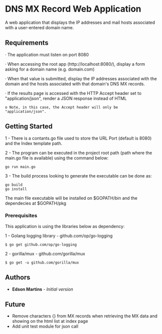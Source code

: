 # DNS MX Record Web Application

A web application that displays the IP addresses and mail hosts associated with a user-entered domain name.

## Requirements
· The application must listen on port 8080

· When accessing the root app (http://localhost:8080/), display a form asking for a domain name (e.g. domain.com)

· When that value is submitted, display the IP addresses associated with the domain and the hosts associated with that domain's DNS MX records.

· If the results page is accessed with the HTTP Accept header set to "application/json", render a JSON response instead of HTML

    o Note, in this case, the Accept header will only be "application/json". 

## Getting Started

 1 - There is a contants.go file used to store the URL Port (default is 8080) and the Index template path.
 
 2 - The program can be executed in the project root path (path where the main.go file is available) using the command below:
 ```
 go run main.go
 ```
 3 - The build process looking to generate the executable can be done as:
 ```
 go build
 go install
 ```
 The main file executable will be installed on $GOPATH/bin and the dependecies at $GOPATH/pkg

### Prerequisites

 This application is using the libraries below as dependency:

 1 - Golang logging library - github.com/op/go-logging
 ```
 $ go get github.com/op/go-logging
 ```
 2 - gorilla/mux - github.com/gorilla/mux
 ```
 $ go get -u github.com/gorilla/mux
 ```

## Authors

* **Edson Martins** - *Initial version*

## Future

* Remove characters {} from MX records when retrieving the MX data and showing on the html list at index page
* Add unit test module for json call
